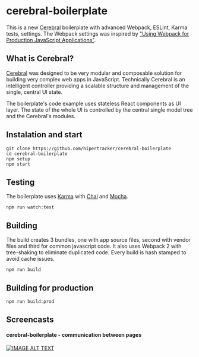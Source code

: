 # cerebral-boilerplate

This is a new [Cerebral](http://www.cerebraljs.com) boilerplate with advanced Webpack, ESLint, Karma tests, settings. The Webpack settings was inspired by ["Using Webpack for Production JavaScript Applications"](https://egghead.io/courses/using-webpack-for-production-javascript-applications).

## What is Cerebral?

[Cerebral](http://cerebraljs.com) was designed to be very modular and composable solution for building very complex web apps in JavaScript. Technically Cerebral is an intelligent controller providing a scalable structure and management of the single, central UI state.

The boilerplate's code example uses stateless React components as UI layer. The state of the whole UI is controlled by the central single model tree and the Cerebral's modules.

## Instalation and start
```
git clone https://github.com/hipertracker/cerebral-boilerplate
cd cerebral-boilerplate
npm setup
npm start
```

## Testing

The boilerplate uses [Karma](https://karma-runner.github.io) with [Chai](http://chaijs.com/) and [Mocha](https://mochajs.org/).

```
npm run watch:test
```

## Building

The build creates 3 bundles, one with app source files, second with vendor files and third for common javascript code. It also uses Webpack 2 with tree-shaking to eliminate duplicated code. Every build is hash stamped to avoid cache issues.

```
npm run build
```

## Building for production

```
npm run build:prod
```

## Screencasts

#### cerebral-boilerplate - communication between pages

[![IMAGE ALT TEXT](http://img.youtube.com/vi/KJfg01AF1kM/0.jpg)](https://www.youtube.com/watch?v=KJfg01AF1kM&feature=youtu.be "cerebral-boilerplate - communication between pages")
